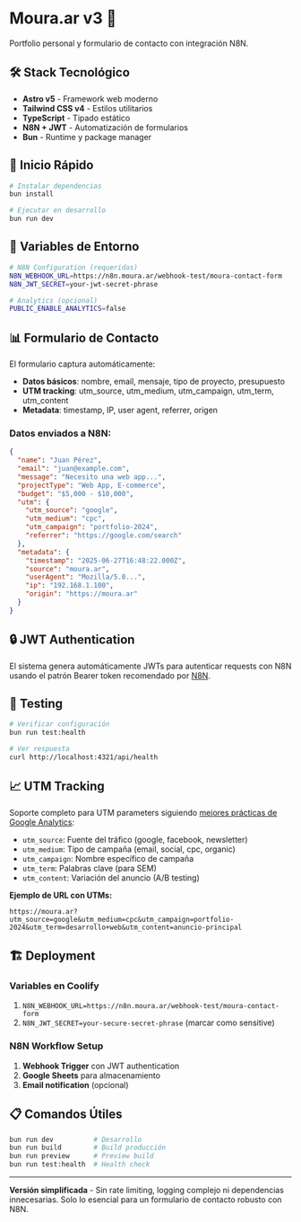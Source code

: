 # Moura.ar v3 🚀

Portfolio personal y formulario de contacto con integración N8N.

## 🛠️ Stack Tecnológico

- **Astro v5** - Framework web moderno
- **Tailwind CSS v4** - Estilos utilitarios
- **TypeScript** - Tipado estático
- **N8N + JWT** - Automatización de formularios
- **Bun** - Runtime y package manager

## 🚀 Inicio Rápido

```bash
# Instalar dependencias
bun install

# Ejecutar en desarrollo
bun run dev
```

## 🔧 Variables de Entorno

```bash
# N8N Configuration (requeridas)
N8N_WEBHOOK_URL=https://n8n.moura.ar/webhook-test/moura-contact-form
N8N_JWT_SECRET=your-jwt-secret-phrase

# Analytics (opcional)
PUBLIC_ENABLE_ANALYTICS=false
```

## 📊 Formulario de Contacto

El formulario captura automáticamente:

- **Datos básicos**: nombre, email, mensaje, tipo de proyecto, presupuesto
- **UTM tracking**: utm_source, utm_medium, utm_campaign, utm_term, utm_content
- **Metadata**: timestamp, IP, user agent, referrer, origen

### Datos enviados a N8N:

```json
{
  "name": "Juan Pérez",
  "email": "juan@example.com",
  "message": "Necesito una web app...",
  "projectType": "Web App, E-commerce",
  "budget": "$5,000 - $10,000",
  "utm": {
    "utm_source": "google",
    "utm_medium": "cpc",
    "utm_campaign": "portfolio-2024",
    "referrer": "https://google.com/search"
  },
  "metadata": {
    "timestamp": "2025-06-27T16:48:22.000Z",
    "source": "moura.ar",
    "userAgent": "Mozilla/5.0...",
    "ip": "192.168.1.100",
    "origin": "https://moura.ar"
  }
}
```

## 🔒 JWT Authentication

El sistema genera automáticamente JWTs para autenticar requests con N8N usando el patrón Bearer token recomendado por [N8N](https://docs.n8n.io/integrations/builtin/core-nodes/n8n-nodes-base.webhook/).

## 🧪 Testing

```bash
# Verificar configuración
bun run test:health

# Ver respuesta
curl http://localhost:4321/api/health
```

## 📈 UTM Tracking

Soporte completo para UTM parameters siguiendo [mejores prácticas de Google Analytics](https://support.google.com/analytics/answer/1033863):

- `utm_source`: Fuente del tráfico (google, facebook, newsletter)
- `utm_medium`: Tipo de campaña (email, social, cpc, organic)
- `utm_campaign`: Nombre específico de campaña
- `utm_term`: Palabras clave (para SEM)
- `utm_content`: Variación del anuncio (A/B testing)

**Ejemplo de URL con UTMs:**

```
https://moura.ar?utm_source=google&utm_medium=cpc&utm_campaign=portfolio-2024&utm_term=desarrollo+web&utm_content=anuncio-principal
```

## 🏗️ Deployment

### Variables en Coolify

1. `N8N_WEBHOOK_URL=https://n8n.moura.ar/webhook-test/moura-contact-form`
2. `N8N_JWT_SECRET=your-secure-secret-phrase` (marcar como sensitive)

### N8N Workflow Setup

1. **Webhook Trigger** con JWT authentication
2. **Google Sheets** para almacenamiento
3. **Email notification** (opcional)

## 📋 Comandos Útiles

```bash
bun run dev          # Desarrollo
bun run build        # Build producción
bun run preview      # Preview build
bun run test:health  # Health check
```

---

**Versión simplificada** - Sin rate limiting, logging complejo ni dependencias innecesarias. Solo lo esencial para un formulario de contacto robusto con N8N.

